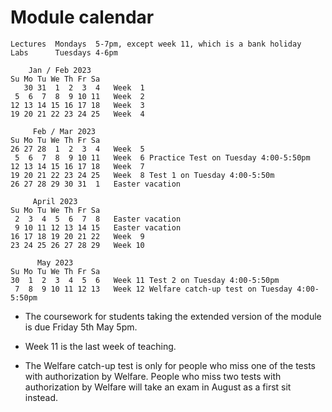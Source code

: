 # Module calendar

```
Lectures  Mondays  5-7pm, except week 11, which is a bank holiday
Labs      Tuesdays 4-6pm

    Jan / Feb 2023
Su Mo Tu We Th Fr Sa
   30 31  1  2  3  4   Week  1
 5  6  7  8  9 10 11   Week  2
12 13 14 15 16 17 18   Week  3
19 20 21 22 23 24 25   Week  4

     Feb / Mar 2023
Su Mo Tu We Th Fr Sa
26 27 28  1  2  3  4   Week  5
 5  6  7  8  9 10 11   Week  6 Practice Test on Tuesday 4:00-5:50pm
12 13 14 15 16 17 18   Week  7
19 20 21 22 23 24 25   Week  8 Test 1 on Tuesday 4:00-5:50m
26 27 28 29 30 31  1   Easter vacation

     April 2023
Su Mo Tu We Th Fr Sa
 2  3  4  5  6  7  8   Easter vacation
 9 10 11 12 13 14 15   Easter vacation
16 17 18 19 20 21 22   Week  9
23 24 25 26 27 28 29   Week 10

      May 2023
Su Mo Tu We Th Fr Sa
30  1  2  3  4  5  6   Week 11 Test 2 on Tuesday 4:00-5:50pm
 7  8  9 10 11 12 13   Week 12 Welfare catch-up test on Tuesday 4:00-5:50pm
```

  * The coursework for students taking the extended version of the module is due Friday 5th May 5pm.

  * Week 11 is the last week of teaching.

  * The Welfare catch-up test is only for people who miss one of the tests with authorization by Welfare. People who miss two tests with authorization by Welfare will take an exam in August as a first sit instead.
